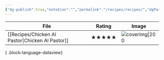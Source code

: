 ```yaml
---
{"dg-publish":true,"noteIcon":"","permalink":"/recipes/recipes/","dgPassFrontmatter":true,"created":"","updated":""}
---
```



| File                                                | Rating | Image                                                                                                                |
| --------------------------------------------------- | ------ | -------------------------------------------------------------------------------------------------------------------- |
| [[Recipes/Chicken Al Pastor\|Chicken Al Pastor]] | ★★★★★  | ![coverimg\|200](https://playswellwithbutter.com/wp-content/uploads/2021/03/Chicken-Tacos-al-Pastor-22-960x1440.jpg) |

{ .block-language-dataview}




